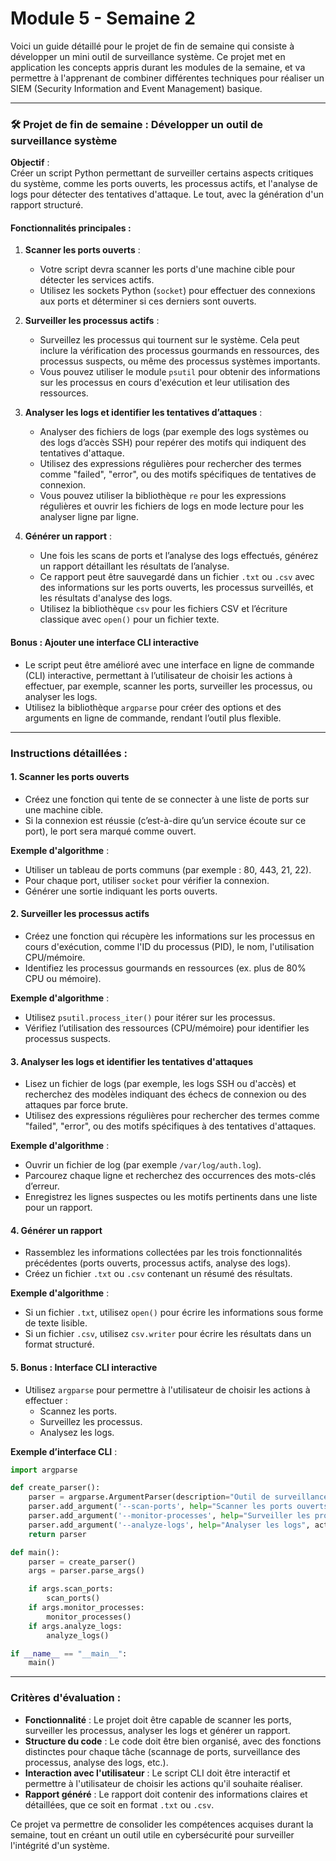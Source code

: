 # Module 5 - Semaine 2
Voici un guide détaillé pour le projet de fin de semaine qui consiste à développer un mini outil de surveillance système. Ce projet met en application les concepts appris durant les modules de la semaine, et va permettre à l'apprenant de combiner différentes techniques pour réaliser un SIEM (Security Information and Event Management) basique.

---

### 🛠 Projet de fin de semaine : Développer un outil de surveillance système

**Objectif** :  
Créer un script Python permettant de surveiller certains aspects critiques du système, comme les ports ouverts, les processus actifs, et l'analyse de logs pour détecter des tentatives d'attaque. Le tout, avec la génération d'un rapport structuré.

#### **Fonctionnalités principales** :

1. **Scanner les ports ouverts** :
   - Votre script devra scanner les ports d'une machine cible pour détecter les services actifs.
   - Utilisez les sockets Python (`socket`) pour effectuer des connexions aux ports et déterminer si ces derniers sont ouverts.

2. **Surveiller les processus actifs** :
   - Surveillez les processus qui tournent sur le système. Cela peut inclure la vérification des processus gourmands en ressources, des processus suspects, ou même des processus systèmes importants.
   - Vous pouvez utiliser le module `psutil` pour obtenir des informations sur les processus en cours d'exécution et leur utilisation des ressources.

3. **Analyser les logs et identifier les tentatives d’attaques** :
   - Analyser des fichiers de logs (par exemple des logs systèmes ou des logs d’accès SSH) pour repérer des motifs qui indiquent des tentatives d'attaque.
   - Utilisez des expressions régulières pour rechercher des termes comme "failed", "error", ou des motifs spécifiques de tentatives de connexion.
   - Vous pouvez utiliser la bibliothèque `re` pour les expressions régulières et ouvrir les fichiers de logs en mode lecture pour les analyser ligne par ligne.

4. **Générer un rapport** :
   - Une fois les scans de ports et l’analyse des logs effectués, générez un rapport détaillant les résultats de l’analyse.
   - Ce rapport peut être sauvegardé dans un fichier `.txt` ou `.csv` avec des informations sur les ports ouverts, les processus surveillés, et les résultats d'analyse des logs.
   - Utilisez la bibliothèque `csv` pour les fichiers CSV et l’écriture classique avec `open()` pour un fichier texte.

#### **Bonus** : Ajouter une interface CLI interactive
- Le script peut être amélioré avec une interface en ligne de commande (CLI) interactive, permettant à l’utilisateur de choisir les actions à effectuer, par exemple, scanner les ports, surveiller les processus, ou analyser les logs.
- Utilisez la bibliothèque `argparse` pour créer des options et des arguments en ligne de commande, rendant l’outil plus flexible.

---

### **Instructions détaillées** :

#### 1. **Scanner les ports ouverts**
- Créez une fonction qui tente de se connecter à une liste de ports sur une machine cible.
- Si la connexion est réussie (c’est-à-dire qu’un service écoute sur ce port), le port sera marqué comme ouvert.
  
**Exemple d'algorithme** :
- Utiliser un tableau de ports communs (par exemple : 80, 443, 21, 22).
- Pour chaque port, utiliser `socket` pour vérifier la connexion.
- Générer une sortie indiquant les ports ouverts.

#### 2. **Surveiller les processus actifs**
- Créez une fonction qui récupère les informations sur les processus en cours d'exécution, comme l'ID du processus (PID), le nom, l'utilisation CPU/mémoire.
- Identifiez les processus gourmands en ressources (ex. plus de 80% CPU ou mémoire).
  
**Exemple d'algorithme** :
- Utilisez `psutil.process_iter()` pour itérer sur les processus.
- Vérifiez l’utilisation des ressources (CPU/mémoire) pour identifier les processus suspects.

#### 3. **Analyser les logs et identifier les tentatives d'attaques**
- Lisez un fichier de logs (par exemple, les logs SSH ou d'accès) et recherchez des modèles indiquant des échecs de connexion ou des attaques par force brute.
- Utilisez des expressions régulières pour rechercher des termes comme "failed", "error", ou des motifs spécifiques à des tentatives d'attaques.
  
**Exemple d'algorithme** :
- Ouvrir un fichier de log (par exemple `/var/log/auth.log`).
- Parcourez chaque ligne et recherchez des occurrences des mots-clés d’erreur.
- Enregistrez les lignes suspectes ou les motifs pertinents dans une liste pour un rapport.

#### 4. **Générer un rapport**
- Rassemblez les informations collectées par les trois fonctionnalités précédentes (ports ouverts, processus actifs, analyse des logs).
- Créez un fichier `.txt` ou `.csv` contenant un résumé des résultats.
  
**Exemple d'algorithme** :
- Si un fichier `.txt`, utilisez `open()` pour écrire les informations sous forme de texte lisible.
- Si un fichier `.csv`, utilisez `csv.writer` pour écrire les résultats dans un format structuré.

#### 5. **Bonus : Interface CLI interactive**
- Utilisez `argparse` pour permettre à l'utilisateur de choisir les actions à effectuer :
  - Scannez les ports.
  - Surveillez les processus.
  - Analysez les logs.
  
**Exemple d’interface CLI** :
```python
import argparse

def create_parser():
    parser = argparse.ArgumentParser(description="Outil de surveillance système")
    parser.add_argument('--scan-ports', help="Scanner les ports ouverts", action='store_true')
    parser.add_argument('--monitor-processes', help="Surveiller les processus actifs", action='store_true')
    parser.add_argument('--analyze-logs', help="Analyser les logs", action='store_true')
    return parser

def main():
    parser = create_parser()
    args = parser.parse_args()

    if args.scan_ports:
        scan_ports()
    if args.monitor_processes:
        monitor_processes()
    if args.analyze_logs:
        analyze_logs()

if __name__ == "__main__":
    main()
```

---

### **Critères d'évaluation** :
- **Fonctionnalité** : Le projet doit être capable de scanner les ports, surveiller les processus, analyser les logs et générer un rapport.
- **Structure du code** : Le code doit être bien organisé, avec des fonctions distinctes pour chaque tâche (scannage de ports, surveillance des processus, analyse des logs, etc.).
- **Interaction avec l'utilisateur** : Le script CLI doit être interactif et permettre à l'utilisateur de choisir les actions qu'il souhaite réaliser.
- **Rapport généré** : Le rapport doit contenir des informations claires et détaillées, que ce soit en format `.txt` ou `.csv`.

Ce projet va permettre de consolider les compétences acquises durant la semaine, tout en créant un outil utile en cybersécurité pour surveiller l'intégrité d'un système.